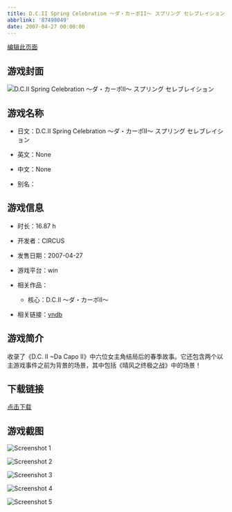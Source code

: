 ```yaml
---
title: D.C.II Spring Celebration ～ダ・カーポII～ スプリング セレブレイション
abbrlink: '87498049'
date: 2007-04-27 00:00:00
---
```

[编辑此页面](https://github.com/ACG-3/ADV3-source/blob/main/source/_posts/games/D.C.II%20Spring%20Celebration%20%EF%BD%9E%E3%83%80%E3%83%BB%E3%82%AB%E3%83%BC%E3%83%9DII%EF%BD%9E%20%E3%82%B9%E3%83%97%E3%83%AA%E3%83%B3%E3%82%B0%20%E3%82%BB%E3%83%AC%E3%83%96%E3%83%AC%E3%82%A4%E3%82%B7%E3%83%A7%E3%83%B3.md)

## 游戏封面

![D.C.II Spring Celebration ～ダ・カーポII～ スプリング セレブレイション](https%3A//pan.timero.xyz/onedrive/img_lib_001/D.C.II%20Spring%20Celebration%20%EF%BD%9E%E3%83%80%E3%83%BB%E3%82%AB%E3%83%BC%E3%83%9DII%EF%BD%9E%20%E3%82%B9%E3%83%97%E3%83%AA%E3%83%B3%E3%82%B0%20%E3%82%BB%E3%83%AC%E3%83%96%E3%83%AC%E3%82%A4%E3%82%B7%E3%83%A7%E3%83%B3_cover.avif)


## 游戏名称

- 日文：D.C.II Spring Celebration ～ダ・カーポII～ スプリング セレブレイション
- 英文：None
- 中文：None

- 别名：


## 游戏信息

- 时长：16.87 h
- 开发者：CIRCUS
- 发售日期：2007-04-27
- 游戏平台：win
- 相关作品：
   - 核心：D.C.II ～ダ・カーポII～

- 相关链接：[vndb](https://vndb.org/v384)


## 游戏简介

收录了《D.C. II ~Da Capo II》中六位女主角结局后的春季故事。它还包含两个以主游戏事件之前为背景的场景，其中包括《晴风之终极之战》中的场景！


## 下载链接

[点击下载](https://pan.timero.xyz/onedrive/adv_lib_001/D.C.II%20Spring%20Celebration%20%EF%BD%9E%E3%83%80%E3%83%BB%E3%82%AB%E3%83%BC%E3%83%9DII%EF%BD%9E%20%E3%82%B9%E3%83%97%E3%83%AA%E3%83%B3%E3%82%B0%20%E3%82%BB%E3%83%AC%E3%83%96%E3%83%AC%E3%82%A4%E3%82%B7%E3%83%A7%E3%83%B3)


## 游戏截图


![Screenshot 1](https%3A//pan.timero.xyz/onedrive/img_lib_001/D.C.II%20Spring%20Celebration%20%EF%BD%9E%E3%83%80%E3%83%BB%E3%82%AB%E3%83%BC%E3%83%9DII%EF%BD%9E%20%E3%82%B9%E3%83%97%E3%83%AA%E3%83%B3%E3%82%B0%20%E3%82%BB%E3%83%AC%E3%83%96%E3%83%AC%E3%82%A4%E3%82%B7%E3%83%A7%E3%83%B3_Screenshot_1.avif)

![Screenshot 2](https%3A//pan.timero.xyz/onedrive/img_lib_001/D.C.II%20Spring%20Celebration%20%EF%BD%9E%E3%83%80%E3%83%BB%E3%82%AB%E3%83%BC%E3%83%9DII%EF%BD%9E%20%E3%82%B9%E3%83%97%E3%83%AA%E3%83%B3%E3%82%B0%20%E3%82%BB%E3%83%AC%E3%83%96%E3%83%AC%E3%82%A4%E3%82%B7%E3%83%A7%E3%83%B3_Screenshot_2.avif)

![Screenshot 3](https%3A//pan.timero.xyz/onedrive/img_lib_001/D.C.II%20Spring%20Celebration%20%EF%BD%9E%E3%83%80%E3%83%BB%E3%82%AB%E3%83%BC%E3%83%9DII%EF%BD%9E%20%E3%82%B9%E3%83%97%E3%83%AA%E3%83%B3%E3%82%B0%20%E3%82%BB%E3%83%AC%E3%83%96%E3%83%AC%E3%82%A4%E3%82%B7%E3%83%A7%E3%83%B3_Screenshot_3.avif)

![Screenshot 4](https%3A//pan.timero.xyz/onedrive/img_lib_001/D.C.II%20Spring%20Celebration%20%EF%BD%9E%E3%83%80%E3%83%BB%E3%82%AB%E3%83%BC%E3%83%9DII%EF%BD%9E%20%E3%82%B9%E3%83%97%E3%83%AA%E3%83%B3%E3%82%B0%20%E3%82%BB%E3%83%AC%E3%83%96%E3%83%AC%E3%82%A4%E3%82%B7%E3%83%A7%E3%83%B3_Screenshot_4.avif)

![Screenshot 5](https%3A//pan.timero.xyz/onedrive/img_lib_001/D.C.II%20Spring%20Celebration%20%EF%BD%9E%E3%83%80%E3%83%BB%E3%82%AB%E3%83%BC%E3%83%9DII%EF%BD%9E%20%E3%82%B9%E3%83%97%E3%83%AA%E3%83%B3%E3%82%B0%20%E3%82%BB%E3%83%AC%E3%83%96%E3%83%AC%E3%82%A4%E3%82%B7%E3%83%A7%E3%83%B3_Screenshot_5.avif)

